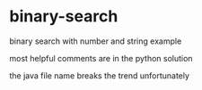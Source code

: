 # binary-search
binary search with number and string example

most helpful comments are in the python solution

the java file name breaks the trend unfortunately
